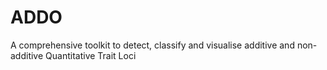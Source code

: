 # ADDO
A comprehensive toolkit to detect, classify and visualise additive and non-additive Quantitative Trait Loci
